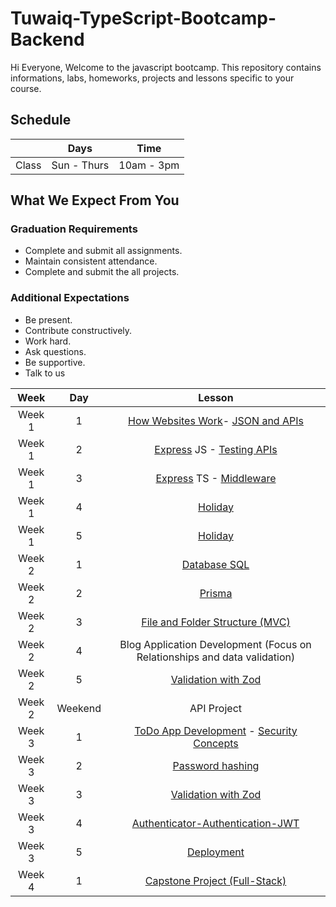 
# Tuwaiq-TypeScript-Bootcamp-Backend
Hi Everyone, Welcome to the javascript bootcamp. This repository contains informations, labs, homeworks, projects and lessons specific to your course.

## Schedule
|  | Days | Time |
| --- | ------------- | ------------- |
| Class | Sun - Thurs  | 10am - 3pm  |


## What We Expect From You
### Graduation Requirements
* Complete and submit all assignments.
* Maintain consistent attendance.
* Complete and submit the all projects.
### Additional Expectations
* Be present.
* Contribute constructively.
* Work hard.
* Ask questions.
* Be supportive.
* Talk to us

| Week   | Day | Lesson |
|:-----:|:---:|:------:|
| Week 1| 1   |[How Websites Work](https://github.com/Tuwaiq-Academy-Training/Js-Introduction-Backend-Development)- [JSON and APIs](https://github.com/Tuwaiq-Academy-Training/JSON-and-APIs)|--- |
| Week 1| 2   |[Express](https://github.com/Tuwaiq-Academy-Training/Express) JS - [Testing APIs](https://github.com/Tuwaiq-Academy-Training/Testing-apis)|--- |
| Week 1| 3   |[Express](https://github.com/Tuwaiq-Academy-Training/Express) TS - [Middleware](https://github.com/Tuwaiq-Academy-Training/middleware) |
| Week 1| 4   |[Holiday](https://github.com/Tuwaiq-Academy-Training/-Tuwaiq-TypeScript-Bootcamp-Backend/blob/main/README.md)|
| Week 1| 5   |[Holiday](https://github.com/Tuwaiq-Academy-Training/-Tuwaiq-TypeScript-Bootcamp-Backend/blob/main/README.md)|
| Week 2| 1   |[Database SQL](https://github.com/Tuwaiq-Academy-Training/Database-SQL) |
| Week 2| 2   |[Prisma](https://github.com/Tuwaiq-Academy-Training/Prisma) |
| Week 2| 3   |[File and Folder Structure (MVC)](https://github.com/Tuwaiq-Academy-Training/File-and-Folder-Structure-MVC-) |
| Week 2| 4   |Blog Application Development (Focus on Relationships and data validation) |--- |
| Week 2| 5   |[Validation with Zod](https://github.com/Tuwaiq-Academy-Training/Validation-with-Zod) | 
| Week 2| Weekend   |API Project | 
| Week 3| 1   |[ToDo App Development](https://github.com/Tuwaiq-Academy-Training/ToDo-App/tree/main/content) - [Security Concepts](https://github.com/Tuwaiq-Academy-Training/Security-Concepts) |
| Week 3| 2   |[Password hashing ](https://github.com/Tuwaiq-Academy-Training/Password-hashing)| 
| Week 3| 3   |[Validation with Zod](https://github.com/Tuwaiq-Academy-Training/Validation-with-Zod)|
| Week 3| 4   |[Authenticator-Authentication-JWT](https://github.com/Tuwaiq-Academy-Training/authenticator-authentication-Hashing.js)| 
| Week 3| 5   |[Deployment](https://github.com/Tuwaiq-Academy-Training/backend-deployment)| 
| Week 4| 1   |[Capstone Project (Full-Stack)](https://github.com/Tuwaiq-Academy-Training/Capstone-Project-Full-Stack-)|



